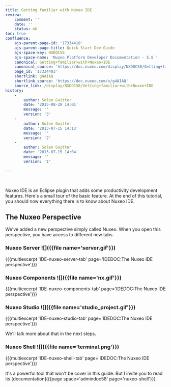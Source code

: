 ```yaml
---
title: Getting familiar with Nuxeo IDE
review:
    comment: ''
    date: ''
    status: ok
toc: true
confluence:
    ajs-parent-page-id: '17334418'
    ajs-parent-page-title: Quick Start Dev Guide
    ajs-space-key: NXDOC58
    ajs-space-name: 'Nuxeo Platform Developer Documentation - 5.8 '
    canonical: Getting+familiar+with+Nuxeo+IDE
    canonical_source: 'https://doc.nuxeo.com/display/NXDOC58/Getting+familiar+with+Nuxeo+IDE'
    page_id: '17334403'
    shortlink: g4AIAQ
    shortlink_source: 'https://doc.nuxeo.com/x/g4AIAQ'
    source_link: /display/NXDOC58/Getting+familiar+with+Nuxeo+IDE
history:
    - 
        author: Solen Guitter
        date: '2015-08-28 14:01'
        message: ''
        version: '3'
    - 
        author: Solen Guitter
        date: '2013-07-15 14:13'
        message: ''
        version: '2'
    - 
        author: Solen Guitter
        date: '2013-07-15 14:04'
        message: ''
        version: '1'

---
```

&nbsp;

Nuxeo IDE is an Eclipse plugin that adds some productivity development features. Here's a small tour of the basic feature. At the end of this tutorial, you should now everything there is to know about Nuxeo IDE.

## The Nuxeo Perspective

We've added a new perspective simply called Nuxeo. When you open this perspective, you have access to different new tabs.

### Nuxeo Server&nbsp;![]({{file name='server.gif'}})

{{{multiexcerpt 'IDE-nuxeo-server-tab' page='IDEDOC:The Nuxeo IDE perspective'}}}

### Nuxeo Components&nbsp;![]({{file name='nx.gif'}})

{{{multiexcerpt 'IDE-nuxeo-components-tab' page='IDEDOC:The Nuxeo IDE perspective'}}}

### Nuxeo Studio&nbsp;![]({{file name='studio_project.gif'}})

{{{multiexcerpt 'IDE-nuxeo-studio-tab' page='IDEDOC:The Nuxeo IDE perspective'}}}

We'll talk more about that in the next steps.

### Nuxeo Shell&nbsp;![]({{file name='terminal.png'}})

{{{multiexcerpt 'IDE-nuxeo-shell-tab' page='IDEDOC:The Nuxeo IDE perspective'}}}

It's a powerful tool that won't be cover in this guide. But I invite you to read its [documentation]({{page space='admindoc58' page='nuxeo-shell'}}).